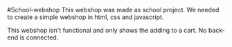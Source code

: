 #School-webshop
This webshop was made as school project. We needed to create a simple webshop in html, css and javascript.

This webshop isn't functional and only shows the adding to a cart. No back-end is connected. 
